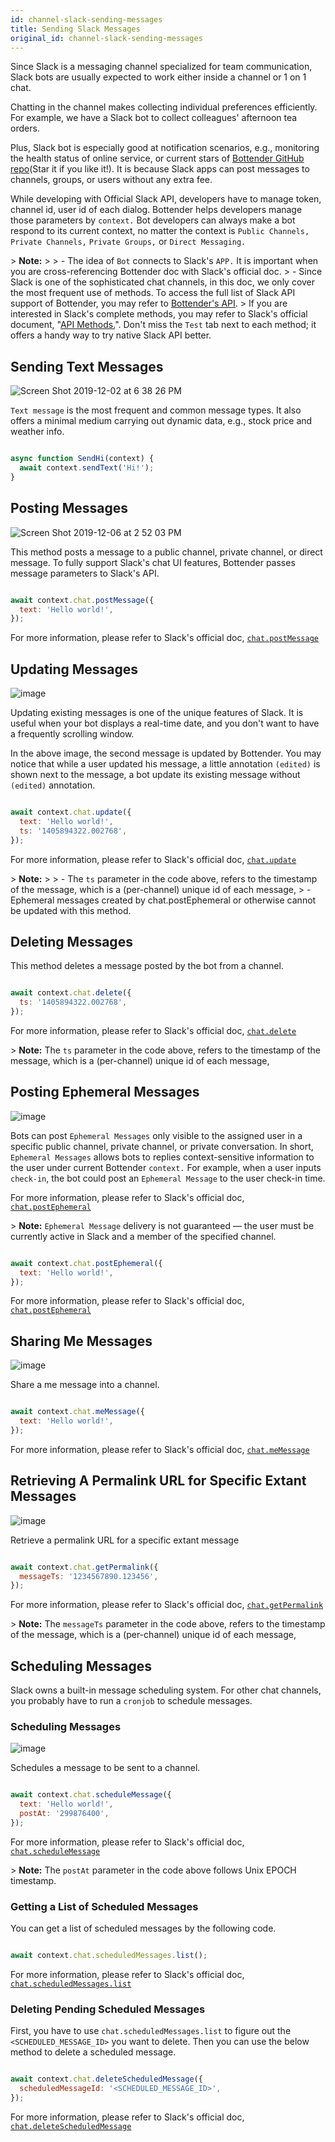 ```yaml
---
id: channel-slack-sending-messages
title: Sending Slack Messages
original_id: channel-slack-sending-messages
---
```

Since Slack is a messaging channel specialized for team communication, Slack bots are usually expected to work either inside a channel or 1 on 1 chat.

Chatting in the channel makes collecting individual preferences efficiently. For example, we have a Slack bot to collect colleagues' afternoon tea orders.

Plus, Slack bot is especially good at notification scenarios, e.g., monitoring the health status of online service, or current stars of [Bottender GitHub repo](https://github.com/Yoctol/bottender)(Star it if you like it!). It is because Slack apps can post messages to channels, groups, or users without any extra fee.

While developing with Official Slack API, developers have to manage token, channel id, user id of each dialog. Bottender helps developers manage those parameters by `context.` Bot developers can always make a bot respond to its current context, no matter the context is `Public Channels,` `Private Channels,` `Private Groups,` or `Direct Messaging.`

&gt; **Note:**
&gt;
&gt; -   The idea of `Bot` connects to Slack's `APP.` It is important when you are cross-referencing Bottender doc with Slack's official doc.
&gt; -   Since Slack is one of the sophisticated chat channels, in this doc, we only cover the most frequent use of methods. To access the full list of Slack API support of Bottender, you may refer to [Bottender's API](https://bottender.js.org/docs/api-slack-context).
&gt;     If you are interested in Slack's complete methods, you may refer to Slack's official document, "[API Methods.](https://api.slack.com/methods)". Don't miss the `Test` tab next to each method; it offers a handy way to try native Slack API better.

## Sending Text Messages

![Screen Shot 2019-12-02 at 6 38 26 PM](https://user-images.githubusercontent.com/662387/69952866-0f27bf80-1533-11ea-8cbc-41b68e2f733e.png)

`Text message` is the most frequent and common message types. It also offers a minimal medium carrying out dynamic data, e.g., stock price and weather info.

```js

async function SendHi(context) {
  await context.sendText('Hi!');
}

```

## Posting Messages

![Screen Shot 2019-12-06 at 2 52 03 PM](https://user-images.githubusercontent.com/662387/70302447-1b17c800-1838-11ea-8c9a-affe2820fb2f.png)

This method posts a message to a public channel, private channel, or direct message. To fully support Slack's chat UI features, Bottender passes message parameters to Slack's API.

```js

await context.chat.postMessage({
  text: 'Hello world!',
});

```

For more information, please refer to Slack's official doc, [`chat.postMessage`](https://api.slack.com/methods/chat.postMessage)

## Updating Messages

![image](https://user-images.githubusercontent.com/662387/70304195-5e743580-183c-11ea-8859-fab3b2d1b55b.png)

Updating existing messages is one of the unique features of Slack. It is useful when your bot displays a real-time date, and you don't want to have a frequently scrolling window.

In the above image, the second message is updated by Bottender. You may notice that while a user updated his message, a little annotation `(edited)` is shown next to the message, a bot update its existing message without `(edited)` annotation.

```js

await context.chat.update({
  text: 'Hello world!',
  ts: '1405894322.002768',
});

```

For more information, please refer to Slack's official doc, [`chat.update`](https://api.slack.com/methods/chat.update)

&gt; **Note:**
&gt;
&gt; -   The `ts` parameter in the code above, refers to the timestamp of the message, which is a (per-channel) unique id of each message,
&gt; -   Ephemeral messages created by chat.postEphemeral or otherwise cannot be updated with this method.

## Deleting Messages

This method deletes a message posted by the bot from a channel.

```js

await context.chat.delete({
  ts: '1405894322.002768',
});

```

For more information, please refer to Slack's official doc, [`chat.delete`](https://api.slack.com/methods/chat.delete)

&gt; **Note:** The `ts` parameter in the code above, refers to the timestamp of the message, which is a (per-channel) unique id of each message,

## Posting Ephemeral Messages

![image](https://user-images.githubusercontent.com/662387/70307764-da727b80-1844-11ea-9c33-488cf477e6a4.png)

Bots can post `Ephemeral Messages` only visible to the assigned user in a specific public channel, private channel, or private conversation. In short, `Ephemeral Messages` allows bots to replies context-sensitive information to the user under current Bottender `context.` For example, when a user inputs `check-in`, the bot could post an `Ephemeral Message` to the user check-in time.

For more information, please refer to Slack's official doc, [`chat.postEphemeral`](https://api.slack.com/methods/chat.postEphemeral)

&gt; **Note:** `Ephemeral Message` delivery is not guaranteed — the user must be currently active in Slack and a member of the specified channel.

```js

await context.chat.postEphemeral({
  text: 'Hello world!',
});

```

For more information, please refer to Slack's official doc, [`chat.postEphemeral`](https://api.slack.com/methods/chat.postEphemeral)

## Sharing Me Messages

![image](https://user-images.githubusercontent.com/662387/70309070-9e8ce580-1847-11ea-97b3-c4d5bfaf6996.png)

Share a me message into a channel.

```js

await context.chat.meMessage({
  text: 'Hello world!',
});

```

For more information, please refer to Slack's official doc, [`chat.meMessage`](https://api.slack.com/methods/chat.meMessage)

## Retrieving A Permalink URL for Specific Extant Messages

![image](https://user-images.githubusercontent.com/662387/70309356-4efae980-1848-11ea-815e-dfdf7ae49cc2.png)

Retrieve a permalink URL for a specific extant message

```js

await context.chat.getPermalink({
  messageTs: '1234567890.123456',
});

```

For more information, please refer to Slack's official doc, [`chat.getPermalink`](https://api.slack.com/methods/chat.getPermalink)

&gt; **Note:** The `messageTs` parameter in the code above, refers to the timestamp of the message, which is a (per-channel) unique id of each message,

## Scheduling Messages

Slack owns a built-in message scheduling system. For other chat channels, you probably have to run a `cronjob` to schedule messages.

### Scheduling Messages

![image](https://user-images.githubusercontent.com/662387/70310573-efeaa400-184a-11ea-8f24-2cae4b644d08.png)

Schedules a message to be sent to a channel.

```js

await context.chat.scheduleMessage({
  text: 'Hello world!',
  postAt: '299876400',
});

```

For more information, please refer to Slack's official doc, [`chat.scheduleMessage`](https://api.slack.com/methods/chat.scheduleMessage)

&gt; **Note:** The `postAt` parameter in the code above follows Unix EPOCH timestamp.

### Getting a List of Scheduled Messages

You can get a list of scheduled messages by the following code.

```js

await context.chat.scheduledMessages.list();

```

For more information, please refer to Slack's official doc, [`chat.scheduledMessages.list`](https://api.slack.com/methods/chat.scheduledMessages.list)

### Deleting Pending Scheduled Messages

First, you have to use `chat.scheduledMessages.list` to figure out the `<SCHEDULED_MESSAGE_ID>` you want to delete. Then you can use the below method to delete a scheduled message.

```js

await context.chat.deleteScheduledMessage({
  scheduledMessageId: '<SCHEDULED_MESSAGE_ID>',
});

```

For more information, please refer to Slack's official doc, [`chat.deleteScheduledMessage`](https://api.slack.com/methods/chat.deleteScheduledMessage)
